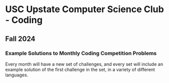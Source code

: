 # USC Upstate Computer Science Club - Coding
## Fall 2024
### Example Solutions to Monthly Coding Competition Problems

Every month will have a new set of challenges, and every set will include an example solution of the first challenge in the set, in a variety of different languages.
